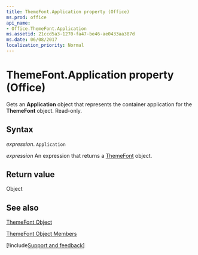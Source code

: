 ```yaml
---
title: ThemeFont.Application property (Office)
ms.prod: office
api_name:
- Office.ThemeFont.Application
ms.assetid: 21ccd5a3-1270-fa47-be46-ae0433aa387d
ms.date: 06/08/2017
localization_priority: Normal
---
```



# ThemeFont.Application property (Office)

Gets an  **Application** object that represents the container application for the **ThemeFont** object. Read-only.


## Syntax

_expression_. `Application`

 _expression_ An expression that returns a [ThemeFont](Office.ThemeFont.md) object.


## Return value

Object


## See also


[ThemeFont Object](Office.ThemeFont.md)



[ThemeFont Object Members](./overview/Library-Reference/themefont-members-office.md)

[!include[Support and feedback](~/includes/feedback-boilerplate.md)]